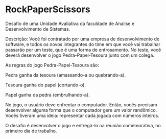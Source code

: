 # RockPaperScissors
Desafio de uma Unidade Avaliativa da faculdade de Analise e Desenvolvimento de Sistemas.

Descrição:
Você foi contratado por uma empresa de desenvolvimento de software, e todos os novos integrantes do time em que você vai trabalhar passarão por um teste, que é uma forma de entrosamento. No teste, você deverá desenvolver o jogo Pedra-Papel-Tesoura junto com um colega.

As regras do jogo Pedra-Papel-Tesoura são:

Pedra ganha da tesoura (amassando-a ou quebrando-a).

Tesoura ganha do papel (cortando-o).

Papel ganha da pedra (embrulhando-a).

No jogo, o usuário deve enfrentar o computador. Então, vocês precisam desenvolver alguma forma que o computador gere um valor randômico. Vocês tiveram uma ideia: representar cada jogada com números inteiros.

O desafio é desenvolver o jogo e entregá-lo na reunião comemorativa, no primeiro dia de trabalho.
